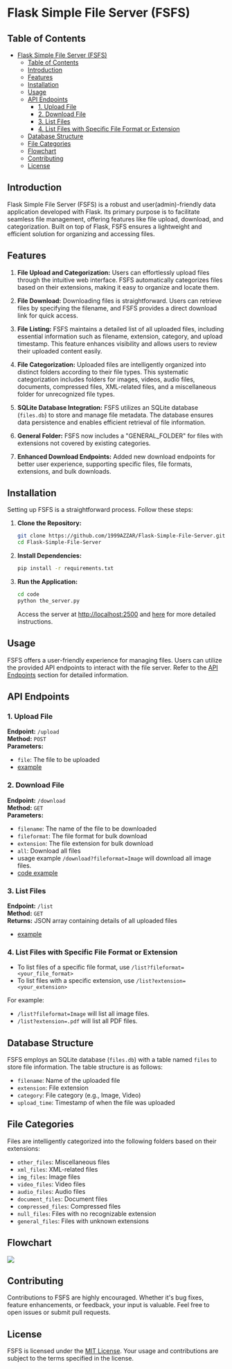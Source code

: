 # Flask Simple File Server (FSFS)

## Table of Contents

- [Flask Simple File Server (FSFS)](#flask-simple-file-server-fsfs)
  - [Table of Contents](#table-of-contents)
  - [Introduction](#introduction)
  - [Features](#features)
  - [Installation](#installation)
  - [Usage](#usage)
  - [API Endpoints](#api-endpoints)
    - [1. Upload File](#1-upload-file)
    - [2. Download File](#2-download-file)
    - [3. List Files](#3-list-files)
    - [4. List Files with Specific File Format or Extension](#4-list-files-with-specific-file-format-or-extension)
  - [Database Structure](#database-structure)
  - [File Categories](#file-categories)
  - [Flowchart](#flowchart)
  - [Contributing](#contributing)
  - [License](#license)

## Introduction

Flask Simple File Server (FSFS) is a robust and user(admin)-friendly data application developed with Flask. Its primary purpose is to facilitate seamless file management, offering features like file upload, download, and categorization. Built on top of Flask, FSFS ensures a lightweight and efficient solution for organizing and accessing files.

## Features

1. **File Upload and Categorization:** Users can effortlessly upload files through the intuitive web interface. FSFS automatically categorizes files based on their extensions, making it easy to organize and locate them.

2. **File Download:** Downloading files is straightforward. Users can retrieve files by specifying the filename, and FSFS provides a direct download link for quick access.

3. **File Listing:** FSFS maintains a detailed list of all uploaded files, including essential information such as filename, extension, category, and upload timestamp. This feature enhances visibility and allows users to review their uploaded content easily.

4. **File Categorization:** Uploaded files are intelligently organized into distinct folders according to their file types. This systematic categorization includes folders for images, videos, audio files, documents, compressed files, XML-related files, and a miscellaneous folder for unrecognized file types.

5. **SQLite Database Integration:** FSFS utilizes an SQLite database (`files.db`) to store and manage file metadata. The database ensures data persistence and enables efficient retrieval of file information.

6. **General Folder:** FSFS now includes a "GENERAL_FOLDER" for files with extensions not covered by existing categories.

7. **Enhanced Download Endpoints:** Added new download endpoints for better user experience, supporting specific files, file formats, extensions, and bulk downloads.

## Installation

Setting up FSFS is a straightforward process. Follow these steps:

1. **Clone the Repository:**

    ```bash
    git clone https://github.com/1999AZZAR/Flask-Simple-File-Server.git
    cd Flask-Simple-File-Server
    ```

2. **Install Dependencies:**

    ```bash
    pip install -r requirements.txt
    ```

3. **Run the Application:**

    ```bash
    cd code
    python the_server.py
    ```

    Access the server at [http://localhost:2500](http://localhost:2500) and [here](instruction.md) for more detailed instructions.

## Usage

FSFS offers a user-friendly experience for managing files. Users can utilize the provided API endpoints to interact with the file server. Refer to the [API Endpoints](#api-endpoints) section for detailed information.

## API Endpoints

### 1. Upload File

**Endpoint:** `/upload`  
**Method:** `POST`  
**Parameters:**

- `file`: The file to be uploaded
- [example](code/example/api-call/file_upload.py)

### 2. Download File

**Endpoint:** `/download`  
**Method:** `GET`  
**Parameters:**

- `filename`: The name of the file to be downloaded
- `fileformat`: The file format for bulk download
- `extension`: The file extension for bulk download
- `all`: Download all files
- usage example `/download?fileformat=Image` will download all image files.
- [code example](code/example/api-call/file_download.py)

### 3. List Files

**Endpoint:** `/list`  
**Method:** `GET`  
**Returns:** JSON array containing details of all uploaded files

- [example](code/example/api-call/file_list.py)

### 4. List Files with Specific File Format or Extension

- To list files of a specific file format, use `/list?fileformat=<your_file_format>`
- To list files with a specific extension, use `/list?extension=<your_extension>`

For example:

- `/list?fileformat=Image` will list all image files.
- `/list?extension=.pdf` will list all PDF files.

## Database Structure

FSFS employs an SQLite database (`files.db`) with a table named `files` to store file information. The table structure is as follows:

- `filename`: Name of the uploaded file
- `extension`: File extension
- `category`: File category (e.g., Image, Video)
- `upload_time`: Timestamp of when the file was uploaded

## File Categories

Files are intelligently categorized into the following folders based on their extensions:

- `other_files`: Miscellaneous files
- `xml_files`: XML-related files
- `img_files`: Image files
- `video_files`: Video files
- `audio_files`: Audio files
- `document_files`: Document files
- `compressed_files`: Compressed files
- `null_files`: Files with no recognizable extension
- `general_files`: Files with unknown extensions

## Flowchart

[![](https://mermaid.ink/img/pako:eNqFlllzokAUhf_KrX7xxaSIcUEeZgrFBfdEs7bzwEBrqBFwGkjFCfnv0zSJUZqlfKA559x7vwYKeUemZxGkoC019i-w0tYugIpvyd-Q-MEvuLj4ES3my1UEHdx9IeYfqGzsHamA7QL9DMUlHZ6ceRF0WXEQUhcqfRYE2-c5mxKrUoW6JJ3En4gfgYYHJIDQJxTiztzWuJ3Mi0XXcEgEPay7r8bOto7aT57ufTfrH4efRiHOnkzvHWEHuEuJERDYeDuLUJ_bg9iGIefi5eQtIK5vey63h9zW8dBwrbi3l_L1Y_cR1i3iBvbmkPQx2aStRw88NuKxx-kkgjFmB-hzhBNPd4wt2_YE84Xodz1nT4nvEyuCKf4-E5P3tkUYzwzzheiroWUzf475QvQ1zwwdtpMIFvhrLaYGxCXU2EVwgz-XYmYW7ljgFsfHU3fM3aXxSvilimDJbjZ7Jj7vACWmRy2eXPLLv8Ia-R1uwWE7ZheHO6ukR2iaTIzg7utZ8BPlLJvMOw-UlEzSiPd5iPcc8SED8eEc8bF8XhqxsGSaRnzKQ3ziiM8ZiM_niKpaPjAJrNnvm7O4bpYGVTt5pCp_V4DazWBVuylYrXxo-oIW18wF0F4uaC8B7WeB9lOgg_KhAmhhzUIAHeaCJm8wVc8C1VOgo_KhAmhhzY0AOs4FHSegkyzQSQp0Wj5UAC2suRVAZ7mgswR0ngU6T4EuyocKoIU1d3x4J96Mv_cYIVcfM1VVzZa1bHmQLY-y5Wm2vBBkVEUOoY5hW-zL4z0OrVHwQhyyRgpbWgb9s0Zr94PljDDwlgfXREpAQ1JF4d5i_6KabbAPFgcpG2PnM3VvuM-e53yF2ClS3tEbUmrtS6kmy3JdbsotudlqV9EBKY3aZfPqWmpKckNut6TaVeOjiv7xBtJlqy7XrqXGtVxrS_X2VevjPyFrDDo?type=png)](https://mermaid.live/edit#pako:eNqFlllzokAUhf_KrX7xxaSIcUEeZgrFBfdEs7bzwEBrqBFwGkjFCfnv0zSJUZqlfKA559x7vwYKeUemZxGkoC019i-w0tYugIpvyd-Q-MEvuLj4ES3my1UEHdx9IeYfqGzsHamA7QL9DMUlHZ6ceRF0WXEQUhcqfRYE2-c5mxKrUoW6JJ3En4gfgYYHJIDQJxTiztzWuJ3Mi0XXcEgEPay7r8bOto7aT57ufTfrH4efRiHOnkzvHWEHuEuJERDYeDuLUJ_bg9iGIefi5eQtIK5vey63h9zW8dBwrbi3l_L1Y_cR1i3iBvbmkPQx2aStRw88NuKxx-kkgjFmB-hzhBNPd4wt2_YE84Xodz1nT4nvEyuCKf4-E5P3tkUYzwzzheiroWUzf475QvQ1zwwdtpMIFvhrLaYGxCXU2EVwgz-XYmYW7ljgFsfHU3fM3aXxSvilimDJbjZ7Jj7vACWmRy2eXPLLv8Ia-R1uwWE7ZheHO6ukR2iaTIzg7utZ8BPlLJvMOw-UlEzSiPd5iPcc8SED8eEc8bF8XhqxsGSaRnzKQ3ziiM8ZiM_niKpaPjAJrNnvm7O4bpYGVTt5pCp_V4DazWBVuylYrXxo-oIW18wF0F4uaC8B7WeB9lOgg_KhAmhhzUIAHeaCJm8wVc8C1VOgo_KhAmhhzY0AOs4FHSegkyzQSQp0Wj5UAC2suRVAZ7mgswR0ngU6T4EuyocKoIU1d3x4J96Mv_cYIVcfM1VVzZa1bHmQLY-y5Wm2vBBkVEUOoY5hW-zL4z0OrVHwQhyyRgpbWgb9s0Zr94PljDDwlgfXREpAQ1JF4d5i_6KabbAPFgcpG2PnM3VvuM-e53yF2ClS3tEbUmrtS6kmy3JdbsotudlqV9EBKY3aZfPqWmpKckNut6TaVeOjiv7xBtJlqy7XrqXGtVxrS_X2VevjPyFrDDo)

## Contributing

Contributions to FSFS are highly encouraged. Whether it's bug fixes, feature enhancements, or feedback, your input is valuable. Feel free to open issues or submit pull requests.

## License

FSFS is licensed under the [MIT License](LICENSE). Your usage and contributions are subject to the terms specified in the license.
